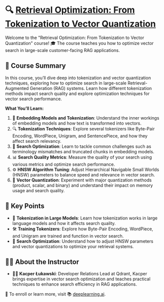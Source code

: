 # 🔍 [Retrieval Optimization: From Tokenization to Vector Quantization](https://www.deeplearning.ai/short-courses/retrieval-optimization-from-tokenization-to-vector-quantization/)

Welcome to the "Retrieval Optimization: From Tokenization to Vector Quantization" course! 🎓 The course teaches you how to optimize vector search in large-scale customer-facing RAG applications.

## 📘 Course Summary
In this course, you’ll dive deep into tokenization and vector quantization techniques, exploring how to optimize search in large-scale Retrieval-Augmented Generation (RAG) systems. Learn how different tokenization methods impact search quality and explore optimization techniques for vector search performance.

**What You’ll Learn:**
1. 🧠 **Embedding Models and Tokenization**: Understand the inner workings of embedding models and how text is transformed into vectors.
2. 🔍 **Tokenization Techniques**: Explore several tokenizers like Byte-Pair Encoding, WordPiece, Unigram, and SentencePiece, and how they affect search relevancy.
3. 🚀 **Search Optimization**: Learn to tackle common challenges such as terminology mismatches and truncated chunks in embedding models.
4. 📊 **Search Quality Metrics**: Measure the quality of your search using various metrics and optimize search performance.
5. ⚙️ **HNSW Algorithm Tuning**: Adjust Hierarchical Navigable Small Worlds (HNSW) parameters to balance speed and relevance in vector search.
6. 💾 **Vector Quantization**: Experiment with major quantization methods (product, scalar, and binary) and understand their impact on memory usage and search quality.

## 🔑 Key Points
- 🧩 **Tokenization in Large Models**: Learn how tokenization works in large language models and how it affects search quality.
- 🛠️ **Training Tokenizers**: Explore how Byte-Pair Encoding, WordPiece, and Unigram are trained and function in vector search.
- 🔄 **Search Optimization**: Understand how to adjust HNSW parameters and vector quantizations to optimize your retrieval systems.

## 👨‍🏫 About the Instructor
- 👨‍💻 **Kacper Łukawski**: Developer Relations Lead at Qdrant, Kacper brings expertise in vector search optimization and teaches practical techniques to enhance search efficiency in RAG applications.

🔗 To enroll or learn more, visit 📚 [deeplearning.ai](https://www.deeplearning.ai/short-courses/).
